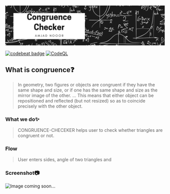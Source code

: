 ![This logo is not official](header.png)

[![codebeat badge](https://codebeat.co/badges/eb1b0e9c-9469-4fa4-a05a-d0109e81d997)](https://codebeat.co/projects/github-com-amjadnoor-congruence-checker-master)
[![CodeQL](https://github.com/AmjadNoor/congruence-checker/actions/workflows/codeql-analysis.yml/badge.svg)](https://github.com/AmjadNoor/congruence-checker/actions/workflows/codeql-analysis.yml)
## What is congruence❓
> In geometry, two figures or objects are congruent if they have the same shape and size, or if one has the same shape and size as the mirror image of the other. ... This means that either object can be repositioned and reflected (but not resized) so as to coincide precisely with the other object.

###  What we do✨
> CONGRUENCE-CHECEKER helps user to check whether triangles are congruent or not.

### Flow
> User enters sides, angle of two triangles and 

### Screenshot📷
![Image coming soon...]()
